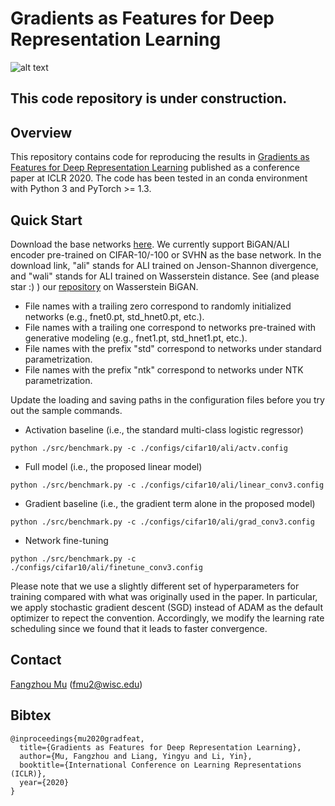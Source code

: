 # Gradients as Features for Deep Representation Learning

![alt text](https://github.com/fmu2/gradfeat20/blob/master/paper/overview.png "Method overview")

## This code repository is under construction.

## Overview
This repository contains code for reproducing the results in [Gradients as Features for Deep Representation Learning](https://openreview.net/pdf?id=BkeoaeHKDS) published as a conference paper at ICLR 2020. The code has been tested in an conda environment with Python 3 and PyTorch >= 1.3.

## Quick Start
Download the base networks [here](http://pages.cs.wisc.edu/~fmu/gradfeat20/pretrained). We currently support BiGAN/ALI encoder pre-trained on CIFAR-10/-100 or SVHN as the base network. In the download link, "ali" stands for ALI trained on Jenson-Shannon divergence, and "wali" stands for ALI trained on Wasserstein distance. See (and please star :) ) our [repository](https://github.com/fmu2/Wasserstein-BiGAN) on Wasserstein BiGAN.

   * File names with a trailing zero correspond to randomly initialized networks (e.g., fnet0.pt, std_hnet0.pt, etc.).
   * File names with a trailing one correspond to networks pre-trained with generative modeling (e.g., fnet1.pt, std_hnet1.pt, etc.).
   * File names with the prefix "std" correspond to networks under standard parametrization.
   * File names with the prefix "ntk" correspond to networks under NTK parametrization.

Update the loading and saving paths in the configuration files before you try out the sample commands.

   * Activation baseline (i.e., the standard multi-class logistic regressor)
   ```shell
   python ./src/benchmark.py -c ./configs/cifar10/ali/actv.config
   ```
   * Full model (i.e., the proposed linear model)
   ```shell
   python ./src/benchmark.py -c ./configs/cifar10/ali/linear_conv3.config
   ```
   * Gradient baseline (i.e., the gradient term alone in the proposed model)
   ```shell
   python ./src/benchmark.py -c ./configs/cifar10/ali/grad_conv3.config
   ```
   * Network fine-tuning
   ```shell
   python ./src/benchmark.py -c ./configs/cifar10/ali/finetune_conv3.config
   ```

Please note that we use a slightly different set of hyperparameters for training compared with what was originally used in the paper. In particular, we apply stochastic gradient descent (SGD) instead of ADAM as the default optimizer to repect the convention. Accordingly, we modify the learning rate scheduling since we found that it leads to faster convergence.

## Contact
[Fangzhou Mu](http://pages.cs.wisc.edu/~fmu/) (fmu2@wisc.edu)

## Bibtex
```
@inproceedings{mu2020gradfeat,
  title={Gradients as Features for Deep Representation Learning},
  author={Mu, Fangzhou and Liang, Yingyu and Li, Yin},
  booktitle={International Conference on Learning Representations (ICLR)},
  year={2020}
}
```
